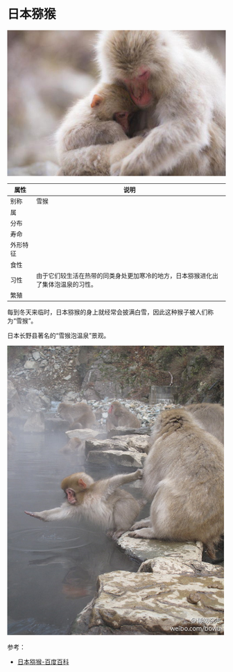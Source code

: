# 日本猕猴

![](01.jpg)


|属性|说明|
| ---- | ---- |
| 别称| 雪猴|
| 属||
| 分布||
| 寿命||
| 外形特征||
| 食性||
| 习性| 由于它们较生活在热带的同类身处更加寒冷的地方，日本猕猴进化出了集体泡温泉的习性。|
| 繁殖||

每到冬天来临时，日本猕猴的身上就经常会披满白雪，因此这种猴子被人们称为“雪猴”。

日本长野县著名的“雪猴泡温泉”景观。

![](02.jpg)

参考：
- [日本猕猴-百度百科](https://baike.baidu.com/item/%E6%97%A5%E6%9C%AC%E7%8C%95%E7%8C%B4?fromModule=lemma_search-box)